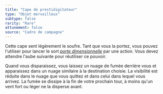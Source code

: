 ```yaml
---
title: "Cape de prestidigitateur"
type: "Objet merveilleux"
subtype: false
rarity: "Rare"
attunement: false
source: "Cadre de campagne"
---
```

Cette cape sent légèrement le soufre. Tant que vous la portez, vous pouvez l'utiliser pour lancer le sort [_porte dimensionnelle_](/grimoire/porte-dimensionnelle) par une action. Vous devez attendre l'aube suivante pour réutiliser ce pouvoir.

Quand vous disparaissez, vous laissez un nuage de fumée derrière vous et apparaissez dans un nuage similaire à la destination choisie. La visibilité est réduite dans le nuage que vous quittez et dans celui dans lequel vous arrivez. La fumée se dissipe à la fin de votre prochain tour, à moins qu'un vent fort ou léger ne la disperse avant.

